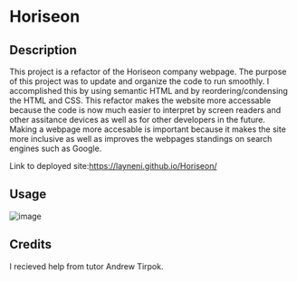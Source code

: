# Horiseon

## Description

This project is a refactor of the Horiseon company webpage. The purpose of this project was to update and organize the code to run smoothly. I accomplished this by using semantic HTML and by reordering/condensing the HTML and CSS. This refactor makes the website more accessable because the code is now much easier to interpret by screen readers and other assitance devices as well as for other developers in the future. Making a webpage more accesable is important because it makes the site more inclusive as well as improves the webpages standings on search engines such as Google.

Link to deployed site:https://layneni.github.io/Horiseon/

## Usage
![image](https://user-images.githubusercontent.com/116680523/199844388-a56f6bb9-189e-439d-99a7-f2cdcd676d6a.png)


## Credits

I recieved help from tutor Andrew Tirpok.
